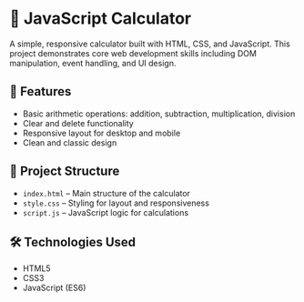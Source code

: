 # 🧮 JavaScript Calculator

A simple, responsive calculator built with HTML, CSS, and JavaScript. This project demonstrates core web development skills including DOM manipulation, event handling, and UI design.

## 🔧 Features

- Basic arithmetic operations: addition, subtraction, multiplication, division
- Clear and delete functionality
- Responsive layout for desktop and mobile
- Clean and classic design

## 📂 Project Structure

- `index.html` – Main structure of the calculator
- `style.css` – Styling for layout and responsiveness
- `script.js` – JavaScript logic for calculations

## 🛠️ Technologies Used

- HTML5
- CSS3
- JavaScript (ES6)
